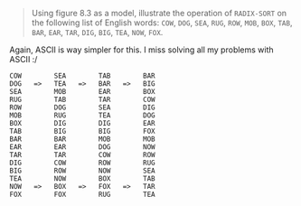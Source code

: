 > Using figure 8.3 as a model, illustrate the operation of `RADIX-SORT` on the
> following list of English words: `COW`, `DOG`, `SEA`, `RUG`, `ROW`, `MOB`,
> `BOX`, `TAB`, `BAR`, `EAR`, `TAR`, `DIG`, `BIG`, `TEA`, `NOW`, `FOX`.

Again, ASCII is way simpler for this. I miss solving all my problems with ASCII :/

    COW        SEA        TAB        BAR
    DOG   =>   TEA   =>   BAR   =>   BIG
    SEA        MOB        EAR        BOX
    RUG        TAB        TAR        COW
    ROW        DOG        SEA        DIG
    MOB        RUG        TEA        DOG
    BOX        DIG        DIG        EAR
    TAB        BIG        BIG        FOX
    BAR        BAR        MOB        MOB
    EAR        EAR        DOG        NOW
    TAR        TAR        COW        ROW
    DIG        COW        ROW        RUG
    BIG        ROW        NOW        SEA
    TEA        NOW        BOX        TAB
    NOW   =>   BOX   =>   FOX   =>   TAR
    FOX        FOX        RUG        TEA
